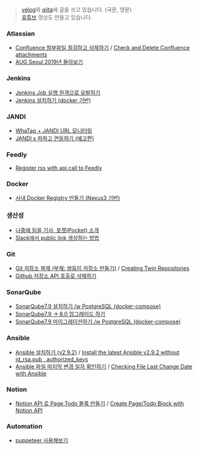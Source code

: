 > [velog](https://velog.io/)와 [qiita](https://qiita.com/)에 글을 쓰고 있습니다. (국문, 영문)  
> [유튜브](https://www.youtube.com/channel/UC_MinTXO3V4mhbjV3nd32PA/) 영상도 만들고 있습니다.

### Atlassian
- [Confluence 첨부파일 점검하고 삭제하기](https://velog.io/@king/Confluence-%EC%B2%A8%EB%B6%80%ED%8C%8C%EC%9D%BC-%EC%A0%90%EA%B2%80%ED%95%98%EA%B3%A0-%EC%82%AD%EC%A0%9C%ED%95%98%EA%B8%B0) / [Check and Delete Confluence attachments](https://qiita.com/leechungkyu/items/9eeca3d6a8f11e3d368d)
- [AUG Seoul 2019년 돌아보기](https://velog.io/@king/2019-12-31-1412-%EC%9E%91%EC%84%B1%EB%90%A8-vzk4tfv7kj)

### Jenkins
- [Jenkins Job 실행 원격으로 유발하기](https://velog.io/@king/Jenkins-Job-%EC%8B%A4%ED%96%89%EC%9D%84-%EC%9B%90%EA%B2%A9%EC%9C%BC%EB%A1%9C-%EC%9C%A0%EB%B0%9C%ED%95%98%EA%B8%B0-nuk5jjenyk)
- [Jenkins 설치하기 (docker 기반)](https://velog.io/@king/Jenkins-%EC%84%A4%EC%B9%98%ED%95%98%EA%B8%B0-with-docker-ilk5j8g02g)

### JANDI
- [WhaTap + JANDI URL 모니터링](https://velog.io/@king/WhaTap-JANDI-URL-%EB%AA%A8%EB%8B%88%ED%84%B0%EB%A7%81-58k5684rg4)
- [JANDI x 파파고 연동하기 (예고편)](https://youtu.be/ULi7J8A9GK8)

### Feedly
- [Register rss with api call to Feedly](https://velog.io/@king/Register-rss-with-api-call-to-Feedly-h7k58ecvlr)

### Docker
- [사내 Docker Registry 만들기 (Nexus3 기반)](https://velog.io/@king/%EC%82%AC%EB%82%B4-Docker-Registry-%EB%A7%8C%EB%93%A4%EA%B8%B0-Nexus3-%EA%B8%B0%EB%B0%98-e9k69evm4a)

### 생산성
- [나중에 읽을 기사, 포켓(Pocket) 소개](https://velog.io/@king/Pocket-%EC%8D%A8%EB%B3%B4%EC%8B%9C%EC%A3%A0-xbk59d9nza)
- [Slack에서 public link 생성하는 방법](https://velog.io/@king/Slack%EC%97%90%EC%84%9C-public-link%EB%A5%BC-%EC%83%9D%EC%84%B1%ED%95%98%EB%8A%94-%EB%B0%A9%EB%B2%95-enk54zi6fc)

### Git
- [Git 저장소 복제 (부제: 쌍둥이 저장소 만들기)](https://velog.io/@king/Git-%EC%A0%80%EC%9E%A5%EC%86%8C-%EB%B3%B5%EC%A0%9C-%EB%B6%80%EC%A0%9C-%EC%8C%8D%EB%91%A5%EC%9D%B4-%EC%A0%80%EC%9E%A5%EC%86%8C-%EB%A7%8C%EB%93%A4%EA%B8%B0-p6k5c7jkah) / [Creating Twin Repositories](https://qiita.com/leechungkyu/items/d2087d3cc85bc2b86a03)
- [Github 저장소 API 호출로 삭제하기](https://velog.io/@king/Github-%EC%A0%80%EC%9E%A5%EC%86%8C-API-%ED%98%B8%EC%B6%9C%EB%A1%9C-%EC%82%AD%EC%A0%9C%ED%95%98%EA%B8%B0)

### SonarQube
- [SonarQube7.9 설치하기 /w PostgreSQL (docker-compose)](https://velog.io/@king/SonarQube7.9-%EC%84%A4%EC%B9%98%ED%95%98%EA%B8%B0-with-PostgreSQL-docker-compose-dgk56rd2db)
- [SonarQube7.9 -> 8.0 업그레이드 하기](https://velog.io/@king/SonarQube7.9-8.0-%EC%97%85%EA%B7%B8%EB%A0%88%EC%9D%B4%EB%93%9C-%ED%95%98%EA%B8%B0-u4k56spwx4)
- [SonarQube7.9 마이그레이션하기 /w PostgreSQL (docker-compose)](https://velog.io/@king/SonarQube7.9-%EB%A7%88%EC%9D%B4%EA%B7%B8%EB%A0%88%EC%9D%B4%EC%85%98%ED%95%98%EA%B8%B0-w-PostgreSQL-docker-compose-kpk56ueqkg)

### Ansible
- [Ansible 설치하기 (v2.9.2)](https://velog.io/@king/Ansible-%EC%84%A4%EC%B9%98%ED%95%98%EA%B8%B0-v2.9.2) / [Install the latest Ansible v2.9.2 without id_rsa.pub , authorized_keys](https://qiita.com/leechungkyu/items/1b49a970e1facdc38d0a)
- [Ansible 파일 마지막 변경 일자 확인하기](https://velog.io/@king/Ansible-%ED%8C%8C%EC%9D%BC-%EB%A7%88%EC%A7%80%EB%A7%89-%EB%B3%80%EA%B2%BD-%EC%9D%BC%EC%9E%90-%ED%99%95%EC%9D%B8%ED%95%98%EA%B8%B0) / [Checking File Last Change Date with Ansible](https://qiita.com/leechungkyu/items/de4dc3af1bbd800fb74d)

### Notion
- [Notion API 로 Page,Todo 블록 만들기](https://velog.io/@king/Notion-API-%ED%98%B8%EC%B6%9C%EB%A1%9C-TodoBlock-%EC%B6%94%EA%B0%80%ED%95%98%EA%B8%B0-6pk58z0kqm) / [Create Page/Todo Block with Notion API](https://qiita.com/leechungkyu/items/cabc5a239ebd432afe0d)

### Automation
- [puppeteer 사용해보기](https://velog.io/@king/puppeteer-%EC%82%AC%EC%9A%A9%ED%95%B4%EB%B3%B4%EA%B8%B0-dzk68koazq)

